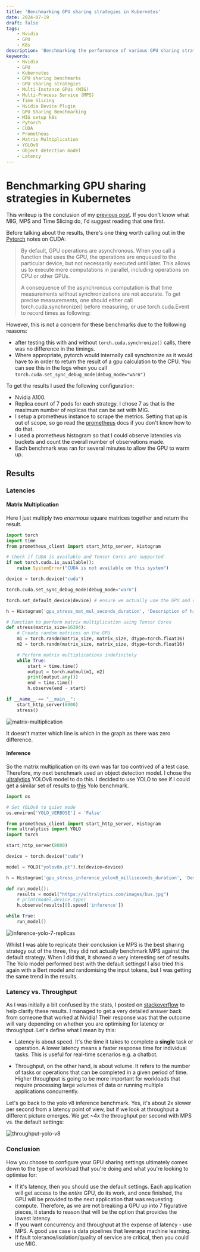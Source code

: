 ```yaml
---
title: 'Benchmarking GPU sharing strategies in Kubernetes'
date: 2024-07-19
draft: false
tags:
    - Nvidia
    - GPU
    - K8s
description: 'Benchmarking the performance of various GPU sharing strategies that can be used in Kubernetes. Benchmarks Multi-Instance GPUs (MIG), Multi-Process Service (MPS), Time Slicing and the default settings.'
keywords:
    - Nvidia
    - GPU
    - Kubernetes
    - GPU sharing benchmarks
    - GPU sharing strategies
    - Multi-Instance GPUs (MIG)
    - Multi-Process Service (MPS)
    - Time Slicing
    - Nvidia Device Plugin
    - GPU Sharing Benchmarking
    - MIG setup k8s
    - Pytorch
    - CUDA
    - Prometheus
    - Matrix Multiplication
    - YOLOv8
    - Object detection model
    - Latency
---
```


# Benchmarking GPU sharing strategies in Kubernetes

This writeup is the conclusion of my [previous post](https://ronanquigley.com/blog/understanding-gpu-sharing-strategies-in-kubernetes/). If you don't know what MIG, MPS and Time Slicing do, I'd suggest reading that one first.

Before talking about the results, there's one thing worth calling out in the [Pytorch](https://pytorch.org/docs/stable/notes/cuda.html) notes on CUDA:

> By default, GPU operations are asynchronous. When you call a function that uses the GPU, the operations are enqueued to the particular device, but not necessarily executed until later. This allows us to execute more computations in parallel, including operations on CPU or other GPUs.
>
> A consequence of the asynchronous computation is that time measurements without synchronizations are not accurate. To get precise measurements, one should either call torch.cuda.synchronize() before measuring, or use torch.cuda.Event to record times as following:

However, this is not a concern for these benchmarks due to the following reasons:

-   after testing this with and without `torch.cuda.synchronize()` calls, there was no difference in the timings.
-   Where appropriate, pytorch would internally call synchronize as it would have to in order to return the result of a gpu calculation to the CPU. You can see this in the logs when you call `torch.cuda.set_sync_debug_mode(debug_mode="warn")`

To get the results I used the following configuration:

-   Nvidia A100.
-   Replica count of 7 pods for each strategy. I chose 7 as that is the maximum number of replicas that can be set with MIG.
-   I setup a prometheus instance to scrape the metrics. Setting that up is out of scope, so go read the [prometheus](https://prometheus.io/) docs if you don't know how to do that.
-   I used a prometheus histogram so that I could observe latencies via buckets and count the overall number of observations made.
-   Each benchmark was ran for several minutes to allow the GPU to warm up.

## Results

### Latencies

#### Matrix Multiplication

Here I just multiply two _enormous_ square matrices together and return the result.

```python
import torch
import time
from prometheus_client import start_http_server, Histogram

# Check if CUDA is available and Tensor Cores are supported
if not torch.cuda.is_available():
    raise SystemError("CUDA is not available on this system")

device = torch.device("cuda")

torch.cuda.set_sync_debug_mode(debug_mode="warn")

torch.set_default_device(device) # ensure we actually use the GPU and don't do the calculations on the CPU

h = Histogram('gpu_stress_mat_mul_seconds_duration', 'Description of histogram', buckets=(0.001, 0.005, 0.01, 0.1, 0.25, 0.5, 1.0, 2.0, 3.0, 4.0, 5.0, 10.0, 20.0, 50.0, 100.0, 200.0, 500.0, 1000.0))

# Function to perform matrix multiplication using Tensor Cores
def stress(matrix_size=16384):
    # Create random matrices on the GPU
    m1 = torch.randn(matrix_size, matrix_size, dtype=torch.float16)
    m2 = torch.randn(matrix_size, matrix_size, dtype=torch.float16)

    # Perform matrix multiplications indefinitely
    while True:
        start = time.time()
        output = torch.matmul(m1, m2)
        print(output.any())
        end = time.time()
        h.observe(end - start)

if __name__ == "__main__":
    start_http_server(8000)
    stress()
```

![matrix-multiplication](/blog/images/mat-mul-7-replicas.png)

It doesn't matter which line is which in the graph as there was zero difference.

#### Inference

So the matrix multiplication on its own was far too contrived of a test case. Therefore, my next benchmark used an object detection model. I chose the [ultralytics](https://github.com/ultralytics/ultralytics) YOLOv8 model to do this. I decided to use YOLO to see if I could get a similar set of results to [this](https://github.com/nebuly-ai/nos/tree/main/demos/gpu-sharing-comparison) Yolo benchmark.

```python
import os

# Set YOLOv8 to quiet mode
os.environ['YOLO_VERBOSE'] = 'False'

from prometheus_client import start_http_server, Histogram
from ultralytics import YOLO
import torch

start_http_server(8000)

device = torch.device("cuda")

model = YOLO("yolov8n.pt").to(device=device)

h = Histogram('gpu_stress_inference_yolov8_milliseconds_duration', 'Description of histogram', buckets=(1, 5, 10, 15, 20, 25, 30, 35, 40, 50, 75, 100, 150, 200, 500, 1000, 5000))

def run_model():
    results = model("https://ultralytics.com/images/bus.jpg")
    # print(model.device.type)
    h.observe(results[0].speed['inference'])

while True:
    run_model()
```

![inference-yolo-7-replicas](/blog/images/inference-yolo-7-replicas.png)

Whilst I was able to replicate their conclusion i.e MPS is the best sharing strategy out of the three, they did not actually benchmark MPS against the default strategy. When I did that, it showed a very interesting set of results. The Yolo model performed best with the default settings! I also tried this again with a Bert model and randomising the input tokens, but I was getting the same trend in the results.

### Latency vs. Throughput

As I was initially a bit confused by the stats, I posted on [stackoverflow](https://stackoverflow.com/questions/78653544/why-use-mps-time-slicing-or-mig-if-nvidias-defaults-have-better-performance?noredirect=1#comment138670571_78653544) to help clarify these results. I managed to get a very detailed answer back from someone that worked at Nvidia! Their response was that the outcome will vary depending on whether you are optimising for latency or throughput. Let's define what I mean by this:

-   Latency is about speed. It's the time it takes to complete a **single** task or operation. A lower latency means a faster response time for individual tasks. This is useful for real-time scenarios e.g. a chatbot.

-   Throughput, on the other hand, is about volume. It refers to the number of tasks or operations that can be completed in a given period of time. Higher throughput is going to be more important for workloads that require processing large volumes of data or running multiple applications concurrently.

Let's go back to the yolo v8 inference benchmark. Yes, it's about 2x slower per second from a latency point of view, but if we look at throughput a different picture emerges. We get ~4x the throughput per second with MPS vs. the default settings:

![throughput-yolo-v8](/blog/images/throughput-yolo-v8.png)

### Conclusion

How you choose to configure your GPU sharing settings ultimately comes down to the type of workload that you're doing and what you're looking to optimise for:

-   If it's latency, then you should use the default settings. Each application will get access to the _entire_ GPU, do its work, and once finished, the GPU will be provided to the next application that was requesting compute. Therefore, as we are not breaking a GPU up into 7 figurative pieces, it stands to reason that will be the option that provides the lowest latency.
-   If you want concurrency and throughput at the expense of latency - use MPS. A good use case is data pipelines that leverage machine learning.
-   If fault tolerance/isolation/quality of service are critical, then you could use MIG.
